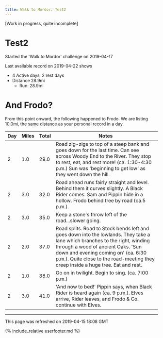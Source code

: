 ```yaml
---
title: Walk to Mordor: Test2
---
```


\[Work in progress, quite incomplete\]

# Test2

Started the 'Walk to Mordor' challenge on 2019-04-17

Last available record on 2019-04-22 shows
* 4 Active days, 2 rest days
* Distance 28.9mi
  * Run: 28.9mi

# And Frodo?
From this point onward, the following happened to Frodo.
We are listing 10.0mi, the same distance as your personal record in a day.

| Day | Miles | Total | Notes |
| --- | --- | --- | --- |
| 2 | 1.0 | 29.0 | Road zig-zigs to top of a steep bank and goes down for the last time. Can see across Woody End to the River. They stop to rest, eat, and rest more! (ca. 1:30-4:30 p.m.) Sun was 'beginning to get low' as they went down the hill. |
| 2 | 3.0 | 32.0 | Road ahead runs fairly straight and level. Behind them it curves slightly. A Black Rider comes. Sam and Pippin hide in a hollow. Frodo behind tree by road (ca.5 p.m.). |
| 2 | 3.0 | 35.0 | Keep a stone's throw left of the road...slower going. |
| 2 | 2.0 | 37.0 | Road splits. Road to Stock bends left and goes down into the lowlands. They take a lane which branches to the right, winding through a wood of ancient Oaks. 'Sun down and evening coming on' (ca. 6:30 p.m.). Quite close to the road-meeting they creep inside a huge tree. Eat and rest. |
| 2 | 1.0 | 38.0 | Go on in twilight. Begin to sing. (ca. 7:00 p.m.) |
| 2 | 3.0 | 41.0 | 'And now to bed!' Pippin says, when Black Rider is heard again (ca. 9 p.m.). Elves arrive, Rider leaves, and Frodo & Co. continue with Elves. |


---
This page was refreshed on 2019-04-15 18:08 GMT

{% include_relative userfooter.md %}
